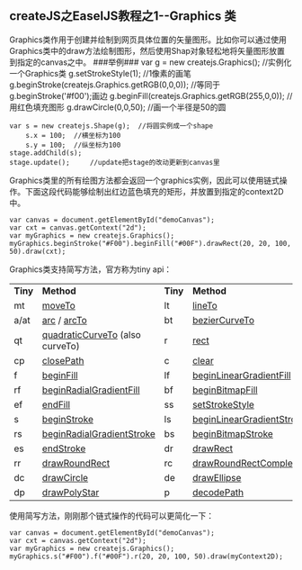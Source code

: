## createJS之EaselJS教程之1--Graphics 类
Graphics类作用于创建并绘制到网页具体位置的矢量图形。比如你可以通过使用Graphics类中的draw方法绘制图形，然后使用Shap对象轻松地将矢量图形放置到指定的canvas之中。
###举例###
	var g = new createjs.Graphics();		//实例化一个Graphics类
	g.setStrokeStyle(1);	//1像素的画笔
	g.beginStroke(createjs.Graphics.getRGB(0,0,0)); 
	//等同于g.beginStroke('#f00');画边
	g.beginFill(createjs.Graphics.getRGB(255,0,0));		//用红色填充图形
	g.drawCircle(0,0,50); //画一个半径是50的圆

	var s = new createjs.Shape(g);	//将圆实例成一个shape
	    s.x = 100;	//横坐标为100
	    s.y = 100;	//纵坐标为100
	stage.addChild(s);
	stage.update();		//update把stage的改动更新到canvas里
Graphics类里的所有绘图方法都会返回一个graphics实例，因此可以使用链式操作。下面这段代码能够绘制出红边蓝色填充的矩形，并放置到指定的context2D中。
	
	var canvas = document.getElementById("demoCanvas");
    var cxt = canvas.getContext("2d");
    var myGraphics = new createjs.Graphics();
	myGraphics.beginStroke("#F00").beginFill("#00F").drawRect(20, 20, 100, 50).draw(cxt);

Graphics类支持简写方法，官方称为tiny api： 
	<table>
	    <tbody><tr><td><b>Tiny</b></td><td><b>Method</b></td><td><b>Tiny</b></td><td><b>Method</b></td></tr>
	    <tr><td>mt</td><td><a target="_blank" href="http://www.createjs.com/Docs/EaselJS/classes/Graphics.html#method_moveTo" class="crosslink">moveTo</a> </td>
	    <td>lt</td> <td><a target="_blank" href="http://www.createjs.com/Docs/EaselJS/classes/Graphics.html#method_lineTo" class="crosslink">lineTo</a></td></tr>
	    <tr><td>a/at</td><td><a target="_blank" href="http://www.createjs.com/Docs/EaselJS/classes/Graphics.html#method_arc" class="crosslink">arc</a> / <a target="_blank" href="http://www.createjs.com/Docs/EaselJS/classes/Graphics.html#method_arcTo" class="crosslink">arcTo</a> </td>
	    <td>bt</td><td><a target="_blank" href="http://www.createjs.com/Docs/EaselJS/classes/Graphics.html#method_bezierCurveTo" class="crosslink">bezierCurveTo</a> </td></tr>
	    <tr><td>qt</td><td><a target="_blank" href="http://www.createjs.com/Docs/EaselJS/classes/Graphics.html#method_quadraticCurveTo" class="crosslink">quadraticCurveTo</a> (also curveTo)</td>
	    <td>r</td><td><a target="_blank" href="http://www.createjs.com/Docs/EaselJS/classes/Graphics.html#method_rect" class="crosslink">rect</a> </td></tr>
	    <tr><td>cp</td><td><a target="_blank" href="http://www.createjs.com/Docs/EaselJS/classes/Graphics.html#method_closePath" class="crosslink">closePath</a> </td>
	    <td>c</td><td><a target="_blank" href="http://www.createjs.com/Docs/EaselJS/classes/Graphics.html#method_clear" class="crosslink">clear</a> </td></tr>
	    <tr><td>f</td><td><a target="_blank" href="http://www.createjs.com/Docs/EaselJS/classes/Graphics.html#method_beginFill" class="crosslink">beginFill</a> </td>
	    <td>lf</td><td><a target="_blank" href="http://www.createjs.com/Docs/EaselJS/classes/Graphics.html#method_beginLinearGradientFill" class="crosslink">beginLinearGradientFill</a> </td></tr>
	    <tr><td>rf</td><td><a target="_blank" href="http://www.createjs.com/Docs/EaselJS/classes/Graphics.html#method_beginRadialGradientFill" class="crosslink">beginRadialGradientFill</a> </td>
	    <td>bf</td><td><a target="_blank" href="http://www.createjs.com/Docs/EaselJS/classes/Graphics.html#method_beginBitmapFill" class="crosslink">beginBitmapFill</a> </td></tr>
	    <tr><td>ef</td><td><a target="_blank" href="http://www.createjs.com/Docs/EaselJS/classes/Graphics.html#method_endFill" class="crosslink">endFill</a> </td>
	    <td>ss</td><td><a target="_blank" href="http://www.createjs.com/Docs/EaselJS/classes/Graphics.html#method_setStrokeStyle" class="crosslink">setStrokeStyle</a> </td></tr>
	    <tr><td>s</td><td><a target="_blank" href="http://www.createjs.com/Docs/EaselJS/classes/Graphics.html#method_beginStroke" class="crosslink">beginStroke</a> </td>
	    <td>ls</td><td><a target="_blank" href="http://www.createjs.com/Docs/EaselJS/classes/Graphics.html#method_beginLinearGradientStroke" class="crosslink">beginLinearGradientStroke</a> </td></tr>
	    <tr><td>rs</td><td><a target="_blank" href="http://www.createjs.com/Docs/EaselJS/classes/Graphics.html#method_beginRadialGradientStroke" class="crosslink">beginRadialGradientStroke</a> </td>
	    <td>bs</td><td><a target="_blank" href="http://www.createjs.com/Docs/EaselJS/classes/Graphics.html#method_beginBitmapStroke" class="crosslink">beginBitmapStroke</a> </td></tr>
	    <tr><td>es</td><td><a target="_blank" href="http://www.createjs.com/Docs/EaselJS/classes/Graphics.html#method_endStroke" class="crosslink">endStroke</a> </td>
	    <td>dr</td><td><a target="_blank" href="http://www.createjs.com/Docs/EaselJS/classes/Graphics.html#method_drawRect" class="crosslink">drawRect</a> </td></tr>
	    <tr><td>rr</td><td><a target="_blank" href="http://www.createjs.com/Docs/EaselJS/classes/Graphics.html#method_drawRoundRect" class="crosslink">drawRoundRect</a> </td>
	    <td>rc</td><td><a target="_blank" href="http://www.createjs.com/Docs/EaselJS/classes/Graphics.html#method_drawRoundRectComplex" class="crosslink">drawRoundRectComplex</a> </td></tr>
	    <tr><td>dc</td><td><a target="_blank" href="http://www.createjs.com/Docs/EaselJS/classes/Graphics.html#method_drawCircle" class="crosslink">drawCircle</a> </td>
	    <td>de</td><td><a target="_blank" href="http://www.createjs.com/Docs/EaselJS/classes/Graphics.html#method_drawEllipse" class="crosslink">drawEllipse</a> </td></tr>
	    <tr><td>dp</td><td><a target="_blank" href="http://www.createjs.com/Docs/EaselJS/classes/Graphics.html#method_drawPolyStar" class="crosslink">drawPolyStar</a> </td>
	    <td>p</td><td><a target="_blank" href="http://www.createjs.com/Docs/EaselJS/classes/Graphics.html#method_decodePath" class="crosslink">decodePath</a> </td></tr>
	</tbody></table>
使用简写方法，刚刚那个链式操作的代码可以更简化一下：
	
	var canvas = document.getElementById("demoCanvas");
    var cxt = canvas.getContext("2d");
    var myGraphics = new createjs.Graphics();
	myGraphics.s("#F00").f("#00F").r(20, 20, 100, 50).draw(myContext2D);


